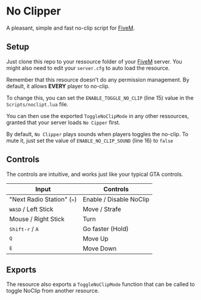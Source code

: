 # No Clipper # 

A pleasant, simple and fast no-clip script for [FiveM](https://fivem.net).

## Setup ##

Just clone this repo to your ressource folder of your [FiveM](https://fivem.net) server. You might also need to edit your `server.cfg` to auto load the resource.

Remember that this resource doesn't do any permission management. By default, it allows **EVERY** player to no-clip.

To change this, you can set the `ENABLE_TOGGLE_NO_CLIP` (line 15) value in the `Scripts/noclipt.lua` file.

You can then use the exported `ToggleNoClipMode` in any other ressources, granted that your server loads `No Cipper` first.

By default, `No Clipper` plays sounds when players toggles the no-clip. To mute it, just set the value of `ENABLE_NO_CLIP_SOUND` (line 16) to `false`

## Controls ##

The controls are intuitive, and works just like your typical GTA controls.

| Input                                 | Controls                  |
|---------------------------------------|---------------------------|
| "Next Radio Station" (<kbd>></kbd>)   |  Enable / Disable NoClip  |
| <kbd>WASD</kbd> / Left Stick          |  Move / Strafe            |
| Mouse / Right Stick                   |  Turn                     |
| <kbd>Shift-r</kbd> / `A`              |  Go faster (Hold)         |
| <kbd>Q</kbd>                          |  Move Up                  |
| <kbd>E</kbd>                          |  Move Down                |

## Exports ##

The resource also exports a `ToggleNoClipMode` function that can be called to toggle NoClip from another resource.